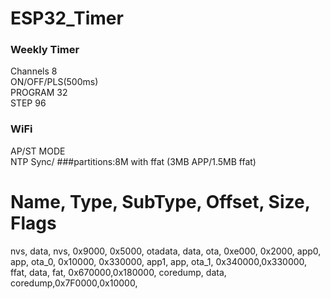 # ESP32_Timer
### Weekly Timer
Channels 8\
ON/OFF/PLS(500ms)\
PROGRAM 32\
STEP 96
### WiFi
AP/ST MODE\
NTP Sync/
###partitions:8M with ffat (3MB APP/1.5MB ffat)
# Name,   Type, SubType, Offset,  Size, Flags
nvs,      data, nvs,     0x9000,  0x5000,
otadata,  data, ota,     0xe000,  0x2000,
app0,     app,  ota_0,   0x10000, 0x330000,
app1,     app,  ota_1,   0x340000,0x330000,
ffat,     data, fat,     0x670000,0x180000,
coredump, data, coredump,0x7F0000,0x10000,
